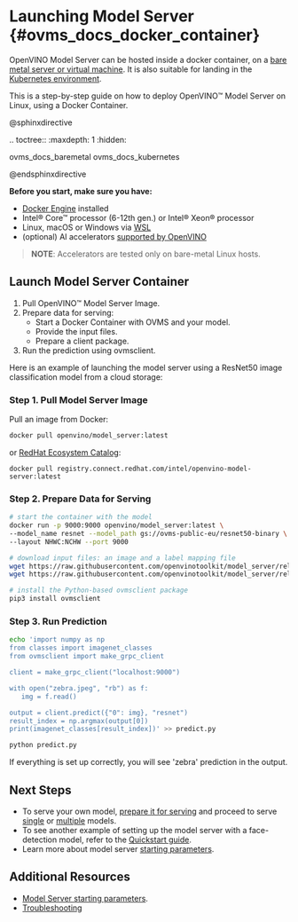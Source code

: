 # Launching Model Server {#ovms_docs_docker_container}

OpenVINO Model Server can be hosted inside a docker container, on a [bare metal server or virtual machine](host.md). It is also suitable for landing in the [Kubernetes environment](installations_kubernetes.md).

This is a step-by-step guide on how to deploy OpenVINO&trade; Model Server on Linux, using a Docker Container. 

@sphinxdirective

.. toctree::
   :maxdepth: 1
   :hidden:

   ovms_docs_baremetal
   ovms_docs_kubernetes

@endsphinxdirective

**Before you start, make sure you have:**

- [Docker Engine](https://docs.docker.com/engine/) installed 
- Intel® Core™ processor (6-12th gen.) or Intel® Xeon® processor
- Linux, macOS or Windows via [WSL](https://docs.microsoft.com/en-us/windows/wsl/) 
- (optional) AI accelerators [supported by OpenVINO](https://docs.openvino.ai/2022.2/openvino_docs_IE_DG_supported_plugins_Supported_Devices.html)

> **NOTE**: Accelerators are tested only on bare-metal Linux hosts.


## Launch Model Server Container <a name="quickstart"></a>

1. Pull OpenVINO&trade; Model Server Image.
2. Prepare data for serving:
   - Start a Docker Container with OVMS and your model.
   - Provide the input files.
   - Prepare a client package.
3. Run the prediction using ovmsclient.

Here is an example of launching the model server using a ResNet50 image classification model from a cloud storage:

### Step 1. Pull Model Server Image

Pull an image from Docker: 

```bash
docker pull openvino/model_server:latest
```

or [RedHat Ecosystem Catalog](https://catalog.redhat.com/software/containers/intel/openvino-model-server/607833052937385fc98515de):

```
docker pull registry.connect.redhat.com/intel/openvino-model-server:latest
```

### Step 2. Prepare Data for Serving

```bash
# start the container with the model
docker run -p 9000:9000 openvino/model_server:latest \ 
--model_name resnet --model_path gs://ovms-public-eu/resnet50-binary \ 
--layout NHWC:NCHW --port 9000 

# download input files: an image and a label mapping file
wget https://raw.githubusercontent.com/openvinotoolkit/model_server/releases/2022/1/demos/common/static/images/zebra.jpeg
wget https://raw.githubusercontent.com/openvinotoolkit/model_server/releases/2022/1/demos/common/python/classes.py

# install the Python-based ovmsclient package
pip3 install ovmsclient
```

### Step 3. Run Prediction


```bash
echo 'import numpy as np
from classes import imagenet_classes
from ovmsclient import make_grpc_client

client = make_grpc_client("localhost:9000")

with open("zebra.jpeg", "rb") as f:
   img = f.read()

output = client.predict({"0": img}, "resnet")
result_index = np.argmax(output[0])
print(imagenet_classes[result_index])' >> predict.py

python predict.py
```
If everything is set up correctly, you will see 'zebra' prediction in the output.

## Next Steps

- To serve your own model, [prepare it for serving](model_repository.md) and proceed to serve [single](single_model_mode.md) or [multiple](multiple_models_mode.md) models.
- To see another example of setting up the model server with a face-detection model, refer to the [Quickstart guide](./ovms_quickstart.md).
- Learn more about model server [starting parameters](parameters.md).

## Additional Resources

- [Model Server starting parameters](parameters.md).
- [Troubleshooting](troubleshooting.md)